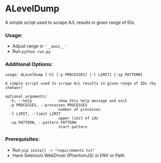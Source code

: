 # ALevelDump
A simple script used to scrape A/L results in given range of IDs.

### Usage: 

 - Adjust range in  `'__main__'`
 - Run `python run.py`

### Additional Options:

    usage: ALevelDump [-h] [-p PROCESSES] [-l LIMIT] [-sp PATTERN]
    
    A simple script used to scrape A/L results in given range of IDs (by chehanr)
    
    optional arguments:
      -h, --help            show this help message and exit
      -p PROCESSES, --processes PROCESSES
                            number of processes
      -l LIMIT, --limit LIMIT
                            upper limit of ids
      -sp PATTERN, --pattern PATTERN
                            start pattern

### Prerequisites: 

 - Run `pip install -r "requirements.txt"`  
 - Have Selenium WebDriver (PhantomJS) in ENV or Path.
